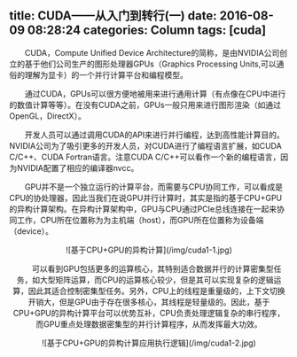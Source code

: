 title: CUDA——从入门到转行(一)
date: 2016-08-09 08:28:24
categories: Column
tags: [cuda]
---

　　CUDA，Compute Unified Device Architecture的简称，是由NVIDIA公司创立的基于他们公司生产的图形处理器GPUs（Graphics Processing Units,可以通俗的理解为显卡）的一个并行计算平台和编程模型。

　　通过CUDA，GPUs可以很方便地被用来进行通用计算（有点像在CPU中进行的数值计算等等）。在没有CUDA之前，GPUs一般只用来进行图形渲染（如通过OpenGL，DirectX）。

　　开发人员可以通过调用CUDA的API来进行并行编程，达到高性能计算目的。NVIDIA公司为了吸引更多的开发人员，对CUDA进行了编程语言扩展，如CUDA C/C++、CUDA Fortran语言。注意CUDA C/C++可以看作一个新的编程语言，因为NVIDIA配置了相应的编译器nvcc。

<!-- more -->

　　GPU并不是一个独立运行的计算平台，而需要与CPU协同工作，可以看成是CPU的协处理器，因此当我们在说GPU并行计算时，其实是指的基于CPU+GPU的异构计算架构。在异构计算架构中，GPU与CPU通过PCIe总线连接在一起来协同工作，CPU所在位置称为为主机端（host），而GPU所在位置称为设备端（device）。

<div align=center>![基于CPU+GPU的异构计算](/img/cuda1-1.jpg)

　　可以看到GPU包括更多的运算核心，其特别适合数据并行的计算密集型任务，如大型矩阵运算，而CPU的运算核心较少，但是其可以实现复杂的逻辑运算，因此其适合控制密集型任务。另外，CPU上的线程是重量级的，上下文切换开销大，但是GPU由于存在很多核心，其线程是轻量级的。因此，基于CPU+GPU的异构计算平台可以优势互补，CPU负责处理逻辑复杂的串行程序，而GPU重点处理数据密集型的并行计算程序，从而发挥最大功效。

<div align=center>![基于CPU+GPU的异构计算应用执行逻辑](/img/cuda1-2.jpg)